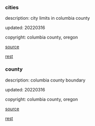 ### cities

description: city limits in columbia county

updated: 20220316

copyright: columbia county, oregon

[source](https://gis.columbiacountymaps.com/server/rest/services/BaseData/Districts_and_Boundaries/MapServer/1/query?where=1+%3D+1&text=&objectIds=&time=&timeRelation=esriTimeRelationOverlaps&geometry=&geometryType=esriGeometryEnvelope&inSR=&spatialRel=esriSpatialRelIntersects&distance=&units=esriSRUnit_Foot&relationParam=&outFields=city&returnGeometry=true&returnTrueCurves=false&maxAllowableOffset=&geometryPrecision=&outSR=4326&havingClause=&returnIdsOnly=false&returnCountOnly=false&orderByFields=&groupByFieldsForStatistics=&outStatistics=&returnZ=false&returnM=false&gdbVersion=&historicMoment=&returnDistinctValues=false&resultOffset=&resultRecordCount=&returnExtentOnly=false&sqlFormat=none&datumTransformation=&parameterValues=&rangeValues=&quantizationParameters=&featureEncoding=esriDefault&f=geojson)

[rest](https://gis.columbiacountymaps.com/server/rest/services/BaseData/Districts_and_Boundaries/MapServer/1)

### county

description: columbia county boundary

updated: 20220316

copyright: columbia county, oregon

[source](https://gis.columbiacountymaps.com/server/rest/services/BaseData/Columbia_County_Outline/MapServer/0/query?where=1+%3D+1&text=&objectIds=&time=&timeRelation=esriTimeRelationOverlaps&geometry=&geometryType=esriGeometryEnvelope&inSR=&spatialRel=esriSpatialRelIntersects&distance=&units=esriSRUnit_Foot&relationParam=&outFields=&returnGeometry=true&returnTrueCurves=false&maxAllowableOffset=&geometryPrecision=&outSR=4326&havingClause=&returnIdsOnly=false&returnCountOnly=false&orderByFields=&groupByFieldsForStatistics=&outStatistics=&returnZ=false&returnM=false&gdbVersion=&historicMoment=&returnDistinctValues=false&resultOffset=&resultRecordCount=&returnExtentOnly=false&sqlFormat=none&datumTransformation=&parameterValues=&rangeValues=&quantizationParameters=&featureEncoding=esriDefault&f=geojson)

[rest](https://gis.columbiacountymaps.com/server/rest/services/BaseData/Columbia_County_Outline/MapServer/0)

